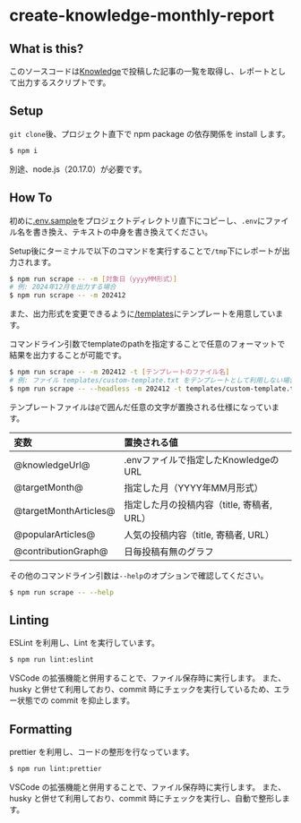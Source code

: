# create-knowledge-monthly-report

## What is this?

このソースコードは[Knowledge](https://information-knowledge.support-project.org/ja/#google_vignette)で投稿した記事の一覧を取得し、レポートとして出力するスクリプトです。

## Setup

`git clone`後、プロジェクト直下で npm package の依存関係を install します。

```bash
$ npm i
```

別途、node.js（20.17.0）が必要です。

## How To

初めに[.env.sample](.env.sample)をプロジェクトディレクトリ直下にコピーし、`.env`にファイル名を書き換え、テキストの中身を書き換えてください。

Setup後にターミナルで以下のコマンドを実行することで`/tmp`下にレポートが出力されます。

```bash
$ npm run scrape -- -m [対象日（yyyyMM形式）]
# 例: 2024年12月を出力する場合
$ npm run scrape -- -m 202412
```

また、出力形式を変更できるように[/templates](/templates)にテンプレートを用意しています。

コマンドライン引数でtemplateのpathを指定することで任意のフォーマットで結果を出力することが可能です。

```bash
$ npm run scrape -- -m 202412 -t [テンプレートのファイル名]
# 例: ファイル templates/custom-template.txt をテンプレートとして利用しない場合
$ npm run scrape -- --headless -m 202412 -t templates/custom-template.txt
```

テンプレートファイルは`@`で囲んだ任意の文字が置換される仕様になっています。

| 変数                  | 置換される値                               |
| :-------------------- | :----------------------------------------- |
| @knowledgeUrl@        | .envファイルで指定したKnowledgeのURL       |
| @targetMonth@         | 指定した月（YYYY年MM月形式）               |
| @targetMonthArticles@ | 指定した月の投稿内容（title, 寄稿者, URL） |
| @popularArticles@     | 人気の投稿内容（title, 寄稿者, URL）       |
| @contributionGraph@   | 日毎投稿有無のグラフ                       |

その他のコマンドライン引数は`--help`のオプションで確認してください。

```bash
$ npm run scrape -- --help
```

## Linting

ESLint を利用し、Lint を実行しています。

```bash
$ npm run lint:eslint
```

VSCode の拡張機能と併用することで、ファイル保存時に実行します。
また、husky と併せて利用しており、commit 時にチェックを実行しているため、エラー状態での commit を抑止します。

## Formatting

prettier を利用し、コードの整形を行なっています。

```bash
$ npm run lint:prettier
```

VSCode の拡張機能と併用することで、ファイル保存時に実行します。
また、husky と併せて利用しており、commit 時にチェックを実行し、自動で整形します。
